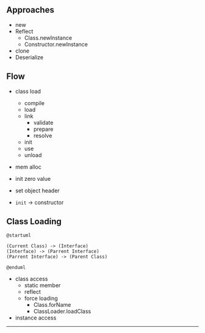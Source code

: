 ## Approaches

* new
* Reflect
    * Class.newInstance
    * Constructor.newInstance
* clone
* Deserialize

## Flow

* class load
    * compile
    * load
    * link
        * validate
        * prepare
        * resolve
    * init
    * use
    * unload

* mem alloc
* init zero value
* set object header
* `init` -> constructor

## Class Loading

```plantuml
@startuml

(Current Class) -> (Interface)
(Interface) -> (Parrent Interface)
(Parrent Interface) -> (Parent Class)

@enduml
```

* class access
    * static member
    * reflect
    * force loading
        * Class.forName
        * ClassLoader.loadClass
* instance access

---
